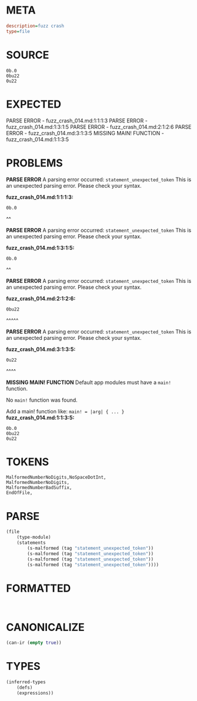 # META
~~~ini
description=fuzz crash
type=file
~~~
# SOURCE
~~~roc
0b.0
0bu22
0u22
~~~
# EXPECTED
PARSE ERROR - fuzz_crash_014.md:1:1:1:3
PARSE ERROR - fuzz_crash_014.md:1:3:1:5
PARSE ERROR - fuzz_crash_014.md:2:1:2:6
PARSE ERROR - fuzz_crash_014.md:3:1:3:5
MISSING MAIN! FUNCTION - fuzz_crash_014.md:1:1:3:5
# PROBLEMS
**PARSE ERROR**
A parsing error occurred: `statement_unexpected_token`
This is an unexpected parsing error. Please check your syntax.

**fuzz_crash_014.md:1:1:1:3:**
```roc
0b.0
```
^^


**PARSE ERROR**
A parsing error occurred: `statement_unexpected_token`
This is an unexpected parsing error. Please check your syntax.

**fuzz_crash_014.md:1:3:1:5:**
```roc
0b.0
```
  ^^


**PARSE ERROR**
A parsing error occurred: `statement_unexpected_token`
This is an unexpected parsing error. Please check your syntax.

**fuzz_crash_014.md:2:1:2:6:**
```roc
0bu22
```
^^^^^


**PARSE ERROR**
A parsing error occurred: `statement_unexpected_token`
This is an unexpected parsing error. Please check your syntax.

**fuzz_crash_014.md:3:1:3:5:**
```roc
0u22
```
^^^^


**MISSING MAIN! FUNCTION**
Default app modules must have a `main!` function.

No `main!` function was found.

Add a main! function like:
`main! = |arg| { ... }`
**fuzz_crash_014.md:1:1:3:5:**
```roc
0b.0
0bu22
0u22
```


# TOKENS
~~~zig
MalformedNumberNoDigits,NoSpaceDotInt,
MalformedNumberNoDigits,
MalformedNumberBadSuffix,
EndOfFile,
~~~
# PARSE
~~~clojure
(file
	(type-module)
	(statements
		(s-malformed (tag "statement_unexpected_token"))
		(s-malformed (tag "statement_unexpected_token"))
		(s-malformed (tag "statement_unexpected_token"))
		(s-malformed (tag "statement_unexpected_token"))))
~~~
# FORMATTED
~~~roc


~~~
# CANONICALIZE
~~~clojure
(can-ir (empty true))
~~~
# TYPES
~~~clojure
(inferred-types
	(defs)
	(expressions))
~~~
